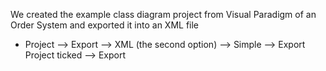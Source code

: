 We created the example class diagram project from Visual Paradigm of an Order System and exported it into an XML file

- Project --> Export --> XML (the second option) --> Simple --> Export Project ticked --> Export
